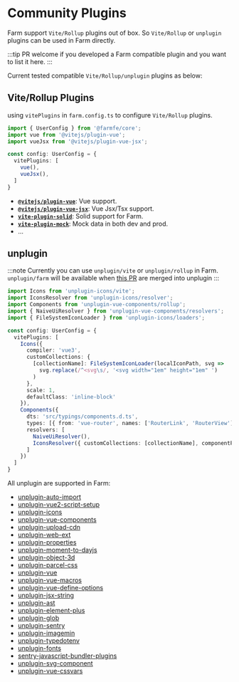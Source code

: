 # Community Plugins
Farm support `Vite/Rollup` plugins out of box. So `Vite/Rollup` or `unplugin` plugins can be used in Farm directly.

:::tip
PR welcome if you developed a Farm compatible plugin and you want to list it here.
:::

Current tested compatible `Vite/Rollup/unplugin` plugins as below:

## Vite/Rollup Plugins
using `vitePlugins` in `farm.config.ts` to configure `Vite/Rollup` plugins.

```ts
import { UserConfig } from '@farmfe/core';
import vue from '@vitejs/plugin-vue';
import vueJsx from '@vitejs/plugin-vue-jsx';

const config: UserConfig = {
  vitePlugins: [
    vue(),
    vueJsx(),
  ]
}
```

* **[`@vitejs/plugin-vue`](https://github.com/vitejs/vite-plugin-vue/blob/main/packages/plugin-vue/README.md)**: Vue support.
* **[`@vitejs/plugin-vue-jsx`](https://github.com/vitejs/vite-plugin-vue/tree/main/packages/plugin-vue-jsx)**: Vue Jsx/Tsx support.
* **[`vite-plugin-solid`](https://www.npmjs.com/package/vite-plugin-solid)**: Solid support for Farm.
* **[`vite-plugin-mock`](https://www.npmjs.com/package/vite-plugin-solid)**: Mock data in both dev and prod.
* ...

## unplugin
:::note
Currently you can use `unplugin/vite` or `unplugin/rollup` in Farm. `unplugin/farm` will be available when [this PR](https://github.com/unjs/unplugin/pull/341) are merged into unplugin
:::

```ts
import Icons from 'unplugin-icons/vite';
import IconsResolver from 'unplugin-icons/resolver';
import Components from 'unplugin-vue-components/rollup';
import { NaiveUiResolver } from 'unplugin-vue-components/resolvers';
import { FileSystemIconLoader } from 'unplugin-icons/loaders';

const config: UserConfig = {
  vitePlugins: [
    Icons({
      compiler: 'vue3',
      customCollections: {
        [collectionName]: FileSystemIconLoader(localIconPath, svg =>
          svg.replace(/^<svg\s/, '<svg width="1em" height="1em" ')
        )
      },
      scale: 1,
      defaultClass: 'inline-block'
    }),
    Components({
      dts: 'src/typings/components.d.ts',
      types: [{ from: 'vue-router', names: ['RouterLink', 'RouterView'] }],
      resolvers: [
        NaiveUiResolver(),
        IconsResolver({ customCollections: [collectionName], componentPrefix: VITE_ICON_PREFIX })
      ]
    })
  ]
}
```

All unplugin are supported in Farm:
- [unplugin-auto-import](https://github.com/antfu/unplugin-auto-import)
- [unplugin-vue2-script-setup](https://github.com/antfu/unplugin-vue2-script-setup)
- [unplugin-icons](https://github.com/antfu/unplugin-icons)
- [unplugin-vue-components](https://github.com/antfu/unplugin-vue-components)
- [unplugin-upload-cdn](https://github.com/zenotsai/unplugin-upload-cdn)
- [unplugin-web-ext](https://github.com/jwr12135/unplugin-web-ext)
- [unplugin-properties](https://github.com/pd4d10/unplugin-properties)
- [unplugin-moment-to-dayjs](https://github.com/1247748612/unplugin-moment-to-dayjs)
- [unplugin-object-3d](https://github.com/m0ksem/unplugin-object-3d)
- [unplugin-parcel-css](https://github.com/ssssota/unplugin-parcel-css)
- [unplugin-vue](https://github.com/sxzz/unplugin-vue)
- [unplugin-vue-macros](https://github.com/sxzz/unplugin-vue-macros)
- [unplugin-vue-define-options](https://github.com/sxzz/unplugin-vue-macros/tree/main/packages/define-options)
- [unplugin-jsx-string](https://github.com/sxzz/unplugin-jsx-string)
- [unplugin-ast](https://github.com/sxzz/unplugin-ast)
- [unplugin-element-plus](https://github.com/element-plus/unplugin-element-plus)
- [unplugin-glob](https://github.com/sxzz/unplugin-glob)
- [unplugin-sentry](https://github.com/kricsleo/unplugin-sentry)
- [unplugin-imagemin](https://github.com/ErKeLost/unplugin-imagemin)
- [unplugin-typedotenv](https://github.com/ssssota/typedotenv)
- [unplugin-fonts](https://github.com/cssninjaStudio/unplugin-fonts)
- [sentry-javascript-bundler-plugins](https://github.com/getsentry/sentry-javascript-bundler-plugins)
- [unplugin-svg-component](https://github.com/Jevon617/unplugin-svg-component)
- [unplugin-vue-cssvars](https://github.com/baiwusanyu-c/unplugin-vue-cssvars)